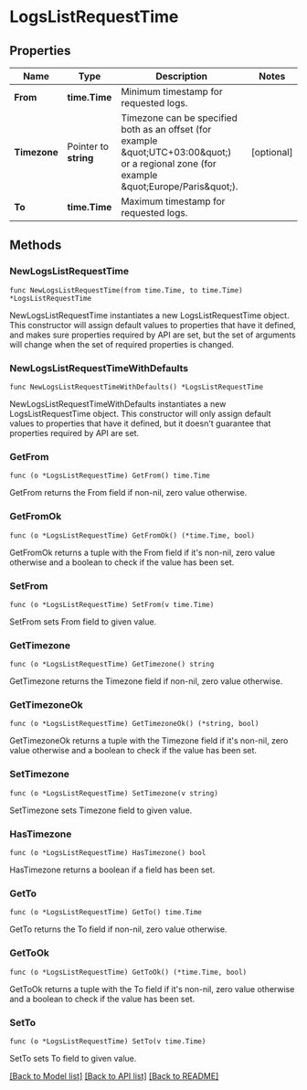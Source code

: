 # LogsListRequestTime

## Properties

Name | Type | Description | Notes
---- | ---- | ----------- | ------
**From** | **time.Time** | Minimum timestamp for requested logs. | 
**Timezone** | Pointer to **string** | Timezone can be specified both as an offset (for example \&quot;UTC+03:00\&quot;) or a regional zone (for example \&quot;Europe/Paris\&quot;). | [optional] 
**To** | **time.Time** | Maximum timestamp for requested logs. | 

## Methods

### NewLogsListRequestTime

`func NewLogsListRequestTime(from time.Time, to time.Time) *LogsListRequestTime`

NewLogsListRequestTime instantiates a new LogsListRequestTime object.
This constructor will assign default values to properties that have it defined,
and makes sure properties required by API are set, but the set of arguments
will change when the set of required properties is changed.

### NewLogsListRequestTimeWithDefaults

`func NewLogsListRequestTimeWithDefaults() *LogsListRequestTime`

NewLogsListRequestTimeWithDefaults instantiates a new LogsListRequestTime object.
This constructor will only assign default values to properties that have it defined,
but it doesn't guarantee that properties required by API are set.

### GetFrom

`func (o *LogsListRequestTime) GetFrom() time.Time`

GetFrom returns the From field if non-nil, zero value otherwise.

### GetFromOk

`func (o *LogsListRequestTime) GetFromOk() (*time.Time, bool)`

GetFromOk returns a tuple with the From field if it's non-nil, zero value otherwise
and a boolean to check if the value has been set.

### SetFrom

`func (o *LogsListRequestTime) SetFrom(v time.Time)`

SetFrom sets From field to given value.


### GetTimezone

`func (o *LogsListRequestTime) GetTimezone() string`

GetTimezone returns the Timezone field if non-nil, zero value otherwise.

### GetTimezoneOk

`func (o *LogsListRequestTime) GetTimezoneOk() (*string, bool)`

GetTimezoneOk returns a tuple with the Timezone field if it's non-nil, zero value otherwise
and a boolean to check if the value has been set.

### SetTimezone

`func (o *LogsListRequestTime) SetTimezone(v string)`

SetTimezone sets Timezone field to given value.

### HasTimezone

`func (o *LogsListRequestTime) HasTimezone() bool`

HasTimezone returns a boolean if a field has been set.

### GetTo

`func (o *LogsListRequestTime) GetTo() time.Time`

GetTo returns the To field if non-nil, zero value otherwise.

### GetToOk

`func (o *LogsListRequestTime) GetToOk() (*time.Time, bool)`

GetToOk returns a tuple with the To field if it's non-nil, zero value otherwise
and a boolean to check if the value has been set.

### SetTo

`func (o *LogsListRequestTime) SetTo(v time.Time)`

SetTo sets To field to given value.



[[Back to Model list]](../README.md#documentation-for-models) [[Back to API list]](../README.md#documentation-for-api-endpoints) [[Back to README]](../README.md)


